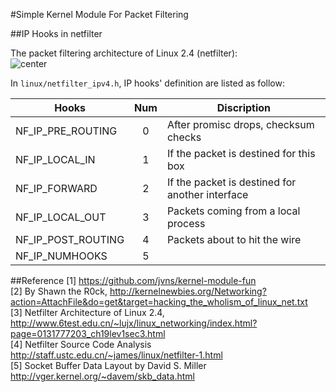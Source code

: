 #Simple Kernel Module For Packet Filtering

##IP Hooks in netfilter

The packet filtering architecture of Linux 2.4 (netfilter):  
![center](https://raw.github.com/09zwcbupt/personal/master/kernel_module/packet_filter/netfilter.gif)


In `linux/netfilter_ipv4.h`, IP hooks' definition are listed as follow:  

| Hooks                 | Num   | Discription                                      |
| --------------------- |:-----:| ------------------------------------------------ |
| NF\_IP\_PRE_ROUTING   | 0     | After promisc drops, checksum checks             |
| NF\_IP\_LOCAL_IN      | 1     | If the packet is destined for this box           |
| NF\_IP\_FORWARD       | 2     | If the packet is destined for another interface  |
| NF\_IP\_LOCAL_OUT     | 3     | Packets coming from a local process              |
| NF\_IP\_POST_ROUTING  | 4     | Packets about to hit the wire                    |
| NF\_IP\_NUMHOOKS      | 5     |                                                  |

##Reference
[1] https://github.com/jvns/kernel-module-fun  
[2] By Shawn the R0ck, http://kernelnewbies.org/Networking?action=AttachFile&do=get&target=hacking_the_wholism_of_linux_net.txt  
[3] Netfilter Architecture of Linux 2.4, http://www.6test.edu.cn/~lujx/linux_networking/index.html?page=0131777203_ch19lev1sec3.html  
[4] Netfilter Source Code Analysis http://staff.ustc.edu.cn/~james/linux/netfilter-1.html  
[5] Socket Buffer Data Layout by David S. Miller http://vger.kernel.org/~davem/skb_data.html  
